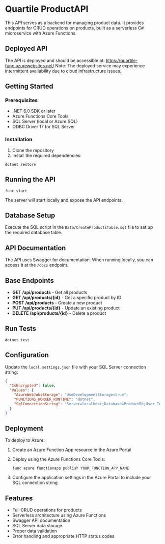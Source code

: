 # Quartile ProductAPI

This API serves as a backend for managing product data. It provides endpoints for CRUD operations on products, built as a serverless C# microservice with Azure Functions.

## Deployed API
The API is deployed and should be accessible at: https://quartile-func.azurewebsites.net/
Note: The deployed service may experience intermittent availability due to cloud infrastructure issues.

## Getting Started

### Prerequisites
- .NET 6.0 SDK or later
- Azure Functions Core Tools
- SQL Server (local or Azure SQL)
- ODBC Driver 17 for SQL Server

### Installation
1. Clone the repository
2. Install the required dependencies:
```
dotnet restore
```

## Running the API
```
func start
```
The server will start locally and expose the API endpoints.

## Database Setup
Execute the SQL script in the `Data/CreateProductsTable.sql` file to set up the required database table.

## API Documentation
The API uses Swagger for documentation. When running locally, you can access it at the `/docs` endpoint.

## Base Endpoints
- **GET /api/products** - Get all products
- **GET /api/products/{id}** - Get a specific product by ID
- **POST /api/products** - Create a new product
- **PUT /api/products/{id}** - Update an existing product
- **DELETE /api/products/{id}** - Delete a product

## Run Tests
```
dotnet test
```

## Configuration

Update the `local.settings.json` file with your SQL Server connection string:

```json
{
  "IsEncrypted": false,
  "Values": {
    "AzureWebJobsStorage": "UseDevelopmentStorage=true",
    "FUNCTIONS_WORKER_RUNTIME": "dotnet",
    "SqlConnectionString": "Server=localhost;Database=ProductDb;User Id=YOUR_USERNAME;Password=YOUR_PASSWORD;TrustServerCertificate=True"
  }
}
```

## Deployment

To deploy to Azure:

1. Create an Azure Function App resource in the Azure Portal
2. Deploy using the Azure Functions Core Tools:
   ```
   func azure functionapp publish YOUR_FUNCTION_APP_NAME
   ```

3. Configure the application settings in the Azure Portal to include your SQL connection string

## Features
- Full CRUD operations for products
- Serverless architecture using Azure Functions
- Swagger API documentation
- SQL Server data storage
- Proper data validation
- Error handling and appropriate HTTP status codes 